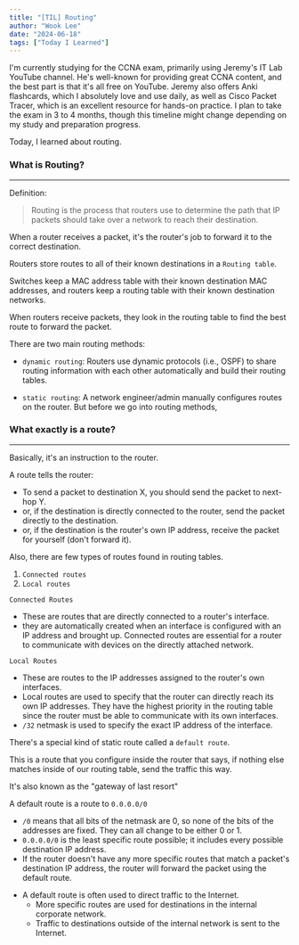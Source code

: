 ```yaml
---
title: "[TIL] Routing"
author: "Wook Lee"
date: "2024-06-18"
tags: ["Today I Learned"]
---
```


I'm currently studying for the CCNA exam, primarily using Jeremy's IT Lab YouTube channel. He's well-known for providing great CCNA content, and the best part is that it's all free on YouTube. Jeremy also offers Anki flashcards, which I absolutely love and use daily, as well as Cisco Packet Tracer, which is an excellent resource for hands-on practice. I plan to take the exam in 3 to 4 months, though this timeline might change depending on my study and preparation progress.

Today, I learned about routing.

### What is Routing?

---

Definition:

> Routing is the process that routers use to determine the path that IP packets should take over a network to reach their destination.

When a router receives a packet, it's the router's job to forward it to the correct destination.

Routers store routes to all of their known destinations in a `Routing table`.

Switches keep a MAC address table with their known destination MAC addresses, and routers keep a routing table with their known destination networks.

When routers receive packets, they look in the routing table to find the best route to forward the packet.

There are two main routing methods:

- `dynamic routing`: Routers use dynamic protocols (i.e., OSPF) to share routing information with each other automatically and build their routing tables.

- `static routing`: A network engineer/admin manually configures routes on the router.
  But before we go into routing methods,

### What exactly is a route?

---

Basically, it's an instruction to the router.

A route tells the router:

- To send a packet to destination X, you should send the packet to next-hop Y.
- or, if the destination is directly connected to the router, send the packet directly to the destination.
- or, if the destination is the router's own IP address, receive the packet for yourself (don't forward it).

Also, there are few types of routes found in routing tables.

1. `Connected routes`
2. `Local routes`

`Connected Routes`

- These are routes that are directly connected to a router's interface.
- they are automatically created when an interface is configured with an IP address and brought up. Connected routes are essential for a router to communicate with devices on the directly attached network.

`Local Routes`

- These are routes to the IP addresses assigned to the router's own interfaces.
- Local routes are used to specify that the router can directly reach its own IP addresses. They have the highest priority in the routing table since the router must be able to communicate with its own interfaces.
- `/32` netmask is used to specify the exact IP address of the interface.

There's a special kind of static route called a `default route`.

This is a route that you configure inside the router that says, if nothing else matches inside of our routing table, send the traffic this way.

It's also known as the "gateway of last resort"

A default route is a route to `0.0.0.0/0`

- `/0` means that all bits of the netmask are 0, so none of the bits of the addresses are fixed. They can all change to be either 0 or 1.
- `0.0.0.0/0` is the least specific route possible; it includes every possible destination IP address.
- If the router doesn't have any more specific routes that match a packet's destination IP address, the router will forward the packet using the default route.

* A default route is often used to direct traffic to the Internet.
  - More specific routes are used for destinations in the internal corporate network.
  - Traffic to destinations outside of the internal network is sent to the Internet.
